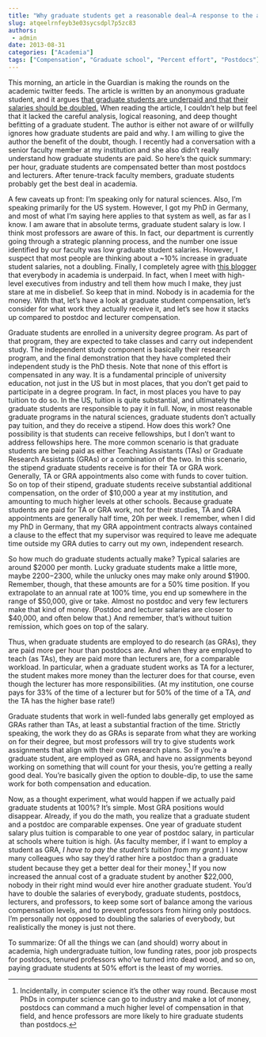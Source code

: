 ```yaml
---
title: "Why graduate students get a reasonable deal—A response to the anonymous grad student in the Guardian"
slug: atqeelrnfeyb3e03sycsdpl7p5zc83
authors:
 - admin
date: 2013-08-31
categories: ["Academia"]
tags: ["Compensation", "Graduate school", "Percent effort", "Postdocs"]
---
```

This morning, an article in the Guardian is making the rounds on the academic twitter feeds. The article is written by an anonymous graduate student, and it argues [that graduate students are underpaid and that their salaries should be doubled.](http://www.theguardian.com/higher-education-network/2013/aug/30/what-does-phd-stand-for) When reading the article, I couldn’t help but feel that it lacked the careful analysis, logical reasoning, and deep thought befitting of a graduate student. The author is either not aware of or willfully ignores how graduate students are paid and why. I am willing to give the author the benefit of the doubt, though. I recently had a conversation with a senior faculty member at my institution and she also didn’t really understand how graduate students are paid. So here’s the quick summary: per hour, graduate students are compensated better than most postdocs and lecturers. After tenure-track faculty members, graduate students probably get the best deal in academia.

A few caveats up front: I’m speaking only for natural sciences. Also, I’m speaking primarily for the US system. However, I got my PhD in Germany, and most of what I’m saying here applies to that system as well, as far as I know. I am aware that in absolute terms, graduate student salary is low. I think most professors are aware of this. In fact, our department is currently going through a strategic planning process, and the number one issue identified by our faculty was low graduate student salaries. However, I suspect that most people are thinking about a ~10% increase in graduate student salaries, not a doubling. Finally, I completely agree with [this blogger](http://anothersb.blogspot.co.uk/2013/08/lets-pay-phd-students-more-and.html) that everybody in academia is underpaid. In fact, when I meet with high-level executives from industry and tell them how much I make, they just stare at me in disbelief. So keep that in mind. Nobody is in academia for the money. With that, let’s have a look at graduate student compensation, let’s consider for what work they actually receive it, and let’s see how it stacks up compared to postdoc and lecturer compensation.

Graduate students are enrolled in a university degree program. As part of that program, they are expected to take classes and carry out independent study. The independent study component is basically their research program, and the final demonstration that they have completed their independent study is the PhD thesis. Note that none of this effort is compensated in any way. It is a fundamental principle of university education, not just in the US but in most places, that you don’t get paid to participate in a degree program. In fact, in most places you have to pay tuition to do so. In the US, tuition is quite substantial, and ultimately the graduate students are responsible to pay it in full. Now, in most reasonable graduate programs in the natural sciences, graduate students don’t actually pay tuition, and they do receive a stipend. How does this work? One possibility is that students can receive fellowships, but I don’t want to address fellowships here. The more common scenario is that graduate students are being paid as either Teaching Assistants (TAs) or Graduate Research Assistants (GRAs) or a combination of the two. In this scenario, the stipend graduate students receive is for their TA or GRA work. Generally, TA or GRA appointments also come with funds to cover tuition. So on top of their stipend, graduate students receive substantial additional compensation, on the order of $10,000 a year at my institution, and amounting to much higher levels at other schools. Because graduate students are paid for TA or GRA work, not for their studies, TA and GRA appointments are generally half time, 20h per week. I remember, when I did my PhD in Germany, that my GRA appointment contracts always contained a clause to the effect that my supervisor was required to leave me adequate time outside my GRA duties to carry out my own, independent research.

So how much do graduate students actually make? Typical salaries are around $2000 per month. Lucky graduate students make a little more, maybe $2200-$2300, while the unlucky ones may make only around $1900. Remember, though, that these amounts are for a 50% time position. If you extrapolate to an annual rate at 100% time, you end up somewhere in the range of $50,000, give or take. Almost no postdoc and very few lecturers make that kind of money. (Postdoc and lecturer salaries are closer to $40,000, and often below that.) And remember, that’s without tuition remission, which goes on top of the salary.

Thus, when graduate students are employed to do research (as GRAs), they are paid more per hour than postdocs are. And when they are employed to teach (as TAs), they are paid more than lecturers are, for a comparable workload. In particular, when a graduate student works as TA for a lecturer, the student makes more money than the lecturer does for that course, even though the lecturer has more responsibilities. (At my institution, one course pays for 33% of the time of a lecturer but for 50% of the time of a TA, *and* the TA has the higher base rate!)

Graduate students that work in well-funded labs generally get employed as GRAs rather than TAs, at least a substantial fraction of the time. Strictly speaking, the work they do as GRAs is separate from what they are working on for their degree, but most professors will try to give students work assignments that align with their own research plans. So if you’re a graduate student, are employed as GRA, and have no assignments beyond working on something that will count for your thesis, you’re getting a really good deal. You’re basically given the option to double-dip, to use the same work for both compensation and education. 

Now, as a thought experiment, what would happen if we actually paid graduate students at 100%? It’s simple. Most GRA positions would disappear. Already, if you do the math, you realize that a graduate student and a postdoc are comparable expenses. One year of graduate student salary plus tuition is comparable to one year of postdoc salary, in particular at schools where tuition is high. (As faculty member, if I want to employ a student as GRA, *I have to pay the student’s tuition from my grant.*) I know many colleagues who say they’d rather hire a postdoc than a graduate student because they get a better deal for their money.[^1] If you now increased the annual cost of a graduate student by another $22,000, nobody in their right mind would ever hire another graduate student. You’d have to double the salaries of everybody, graduate students, postdocs, lecturers, and professors, to keep some sort of balance among the various compensation levels, and to prevent professors from hiring only postdocs. I’m personally not opposed to doubling the salaries of everybody, but realistically the money is just not there.

To summarize: Of all the things we can (and should) worry about in academia, high undergraduate tuition, low funding rates, poor job prospects for postdocs, tenured professors who’ve turned into dead wood, and so on, paying graduate students at 50% effort is the least of my worries. 

[^1]: Incidentally, in computer science it’s the other way round. Because most PhDs in computer science can go to industry and make a lot of money, postdocs can command a much higher level of compensation in that field, and hence professors are more likely to hire graduate students than postdocs.
